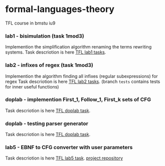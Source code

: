 # formal-languages-theory
TFL course in bmstu iu9

### lab1 - bisimulation (task 1mod3)
Implemention the simplification algorithm renaming the terms rewriting systems.
Task descriotion is here [TFL lab1 tasks](https://github.com/TonitaN/FormalLanguageTheory/blob/main/2022/tasks/lab_tfl_2022_1.pdf).

### lab2 - infixes of regex (task 1mod3)
Implemention the algorithm finding all infixes (regular subexpressions) for regex
Task descriotion is here [TFL lab2 tasks](https://github.com/TonitaN/FormalLanguageTheory/blob/main/2022/tasks/lab_tfl_2022_2.pdf).
(branch `tests` contains tests for inner useful functions)

### doplab - implemention First_1, Follow_1, First_k sets of CFG
Task descriotion is here [TFL doplab task](https://github.com/TonitaN/FormalLanguageTheory/blob/main/2022/tasks/lab_tfl_2022_4.pdf).

### doplab - testing parser generator
Task descriotion is here [TFL doplab task](https://github.com/TonitaN/FormalLanguageTheory/blob/main/2022/tasks/lab_tfl_2022_4.pdf).

### lab5 - EBNF to CFG converter with user parameters  
Task descriotion is here [TFL lab5 task](https://github.com/TonitaN/FormalLanguageTheory/blob/main/2022/tasks/lab_tfl_2022_5.pdf).
[project repository](https://github.com/ynastt/EBNF-to-CFG) 
